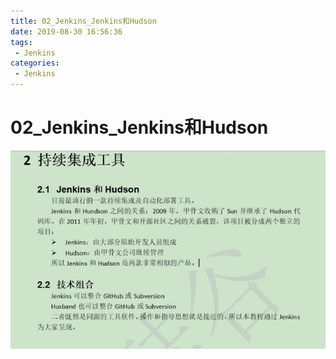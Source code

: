 ```yaml
---
title: 02_Jenkins_Jenkins和Hudson
date: 2019-08-30 16:56:36
tags: 
 - Jenkins
categories:
 - Jenkins
---
```


# 02_Jenkins_Jenkins和Hudson

![02_Jenkins_01](https://raw.githubusercontent.com/tomxwd/ImageHosting/master/blog/Jenkins/02_Jenkins_01.png)

